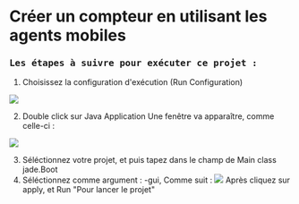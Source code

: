 Créer un compteur en utilisant les agents mobiles
==================

### <samp>Les étapes à suivre pour exécuter ce projet :   </samp>

  1) Choisissez la configuration d'exécution (Run Configuration)
     
  <img src="https://www.mediafire.com/convkey/80d0/vdkhwgccnysd42ezg.jpg">
  
  2) Double click sur Java Application
  Une fenêtre va apparaître, comme celle-ci : 
   
  <img src="https://www.mediafire.com/convkey/f64e/g6s1zphz5ekn7w6zg.jpg">
  
  3) Séléctionnez votre projet, et puis tapez dans le champ de Main class jade.Boot
  4) Séléctionnez comme argument : -gui, Comme suit : 
    <img src="https://www.mediafire.com/convkey/0298/e7310wuomvw5do0zg.jpg"> 
   Après cliquez sur apply, et Run "Pour lancer le projet" 
